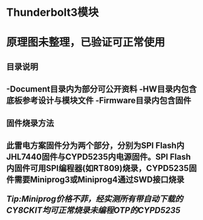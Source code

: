 <h1>Thunderbolt3模块<h1>
原理图未整理，已验证可正常使用

<h2>目录说明<h2>

-Document目录内为部分可公开资料
-HW目录内包含底板参考设计与模块文件
-Firmware目录内包含固件

<h2>固件烧录方法<h2>
此雷电方案固件分为两个部分，分别为SPI Flash内JHL7440固件与CYPD5235内电源固件。SPI Flash内固件可用SPI编程器(如RT809)烧录，CYPD5235固件需要Miniprog3或Miniprog4通过SWD接口烧录

*Tip:Miniprog价格不菲，经实测所有带自动下载的CY8CKIT均可正常烧录未编程OTP的CYPD5235*